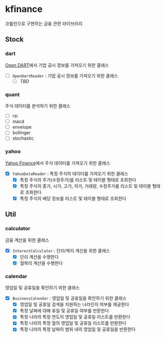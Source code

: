 # kfinance
코틀린으로 구현하는 금융 관련 라이브러리

## Stock
### dart
[Open DART](https://opendart.fss.or.kr/)에서 기업 공시 정보를 가져오기 위한 클래스

- [ ] `OpenDartReader` : 기업 공시 정보를 가져오기 위한 클래스
    - [ ] <i>TBD</i>

### quant
주식 데이터를 분석하기 위한 클래스

- [ ] rsi
- [ ] macd
- [ ] envelope
- [ ] bollinger
- [ ] stochastic

### yahoo
[Yahoo Finance](https://finance.yahoo.com/)에서 주식 데이터를 가져오기 위한 클래스

- [x] `YahooDataReader` : 특정 주식의 데이터를 가져오기 위한 클래스
    - [x] 특정 주식의 주가(수정주가)를 리스트 및 테이블 형태로 조회한다
    - [x] 특정 주식의 종가, 시가, 고가, 저가, 거래량, 수정주가를 리스트 및 테이블 형태로 조회한다
    - [x] 특정 주식의 배당 정보를 리스트 및 테이블 형태로 조회한다

## Util
### calculator
금융 계산을 위한 클래스

- [x] `InterestCalculator` : 단리/복리 계산을 위한 클래스
    - [x] 단리 계산을 수행한다
    - [x] 월복리 계산을 수행한다

### calendar
영업일 및 공휴일을 확인하기 위한 클래스

- [x] `BusinessCalendar` : 영업일 및 공휴일을 확인하기 위한 클래스
  - [x] 영업일 및 공휴일 검색을 지원하는 나라인지 여부를 제공한다
  - [x] 특정 날짜에 대해 휴일 및 공휴일 여부를 반환한다
  - [x] 특정 나라의 특정 연도의 영업일 및 공휴일 리스트를 반환한다
  - [x] 특정 나라의 특정 월의 영업일 및 공휴일 리스트를 반환한다
  - [x] 특정 나라의 특정 날짜의 범위 내의 영업일 및 공휴일을 반환한다
